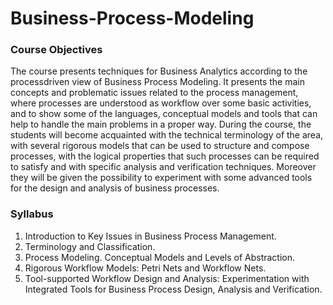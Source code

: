 # Business-Process-Modeling

### Course Objectives
The course presents techniques for Business Analytics according to the processdriven view of Business Process Modeling. It presents the main concepts and problematic issues related to the process management, where processes are understood as
workflow over some basic activities, and to show some of the languages, conceptual
models and tools that can help to handle the main problems in a proper way. During the course, the students will become acquainted with the technical terminology
of the area, with several rigorous models that can be used to structure and compose
processes, with the logical properties that such processes can be required to satisfy
and with specific analysis and verification techniques. Moreover they will be given
the possibility to experiment with some advanced tools for the design and analysis of
business processes.

### Syllabus
1. Introduction to Key Issues in Business Process Management.
2. Terminology and Classification.
3. Process Modeling. Conceptual Models and Levels of Abstraction.
4. Rigorous Workflow Models: Petri Nets and Workflow Nets.
5. Tool-supported Workflow Design and Analysis: Experimentation with Integrated Tools for Business Process Design, Analysis and Verification.
